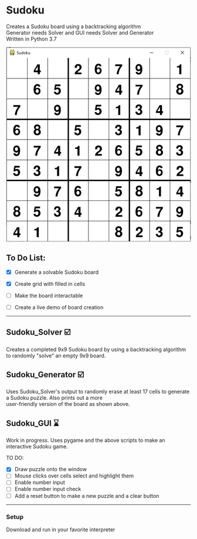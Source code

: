 # Sudoku
Creates a Sudoku board using a backtracking algorithm  
Generator needs Solver and GUI needs Solver and Generator  
Written in Python 3.7  

![Example Board](Media/Sudoku_v2.PNG)  

## To Do List:
- [x] Generate a solvable Sudoku board
- [x] Create grid with filled in cells
- [ ] Make the board interactable
- [ ] Create a live demo of board creation


---

## Sudoku_Solver :ballot_box_with_check:
Creates a completed 9x9 Sudoku board by using a backtracking algorithm to randomly "solve" an empty 9x9 board.

## Sudoku_Generator :ballot_box_with_check:
Uses Sudoku_Solver's output to randomly erase at least 17 cells to generate a Sudoku puzzle. Also prints out a more  
user-friendly version of the board as shown above.

## Sudoku_GUI :hourglass:
Work in progress. Uses pygame and the above scripts to make an interactive Sudoku game.  

TO DO:
- [x] Draw puzzle onto the window
- [ ] Mouse clicks over cells select and highlight them
- [ ] Enable number input
- [ ] Enable number input check
- [ ] Add a reset button to make a new puzzle and a clear button

---

### Setup
Download and run in your favorite interpreter
